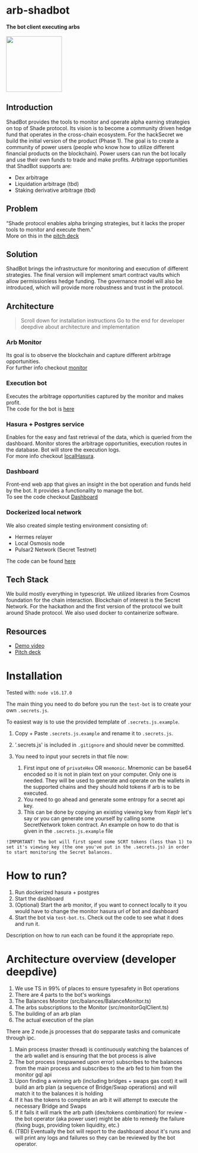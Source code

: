 # arb-shadbot
**The bot client executing arbs <br/> <br/>**
<span class="right">
  <img height="150" src="https://github.com/SecretBalkans/shadbot_client/blob/main/public/shadbot.png">
</span>
## Introduction
ShadBot provides the tools to monitor and operate alpha earning strategies on top of Shade protocol. Its vision is to become a community driven hedge fund that operates in the cross-chain ecosystem.
For the hackSecret we build the initial version of the product (Phase 1). The goal is to create a community of power users (people who know how to utilize different financial products on the blockchain). Power users can run the bot locally and use their own funds to trade and make profits.
Arbitrage opportunities that ShadBot supports are:
- Dex arbitrage
- Liquidation arbitrage (tbd)
- Staking derivative arbitrage (tbd)

## Problem
“Shade protocol enables alpha bringing strategies, but it lacks the proper tools to monitor and execute them.” <br/>
More on this in the [pitch deck](https://www.canva.com/design/DAFizPIwA98/jj4Z42WymYcH_-xhEuLG5Q/view?utm_content=DAFizPIwA98&utm_campaign=designshare&utm_medium=link&utm_source=publishsharelink)

## Solution
ShadBot brings the infrastructure for monitoring and execution of different strategies. The final version will implement smart contract vaults which allow permissionless hedge funding. The governance model will also be introduced, which will provide more robustness and trust in the protocol.

## Architecture

> Scroll down for installation instructions
> Go to the end for developer deepdive about architecture and implementation

### Arb Monitor
Its goal is to observe the blockchain and capture different arbitrage opportunities. <br/>
For further info checkout [monitor](https://github.com/SecretBalkans/arb.js.git)
### Execution bot
Executes the arbitrage opportunities captured by the monitor and makes profit. <br/>
The code for the bot is [here](https://github.com/SecretBalkans/arb-shadbot)
### Hasura + Postgres service
Enables for the easy and fast retrieval of the data, which is queried from the dashboard. Monitor stores the arbitrage opportunities, execution routes in the database. Bot will store the execution logs. <br/>
For more info checkout [localHasura](https://github.com/SecretBalkans/localHasura).
### Dashboard
Front-end web app that gives an insight in the bot operation and funds held by the bot. It provides a functionality to manage the bot. <br/>
To see the code checkout [Dashboard](https://github.com/SecretBalkans/shadbot_client)
### Dockerized local network
We also created simple testing environment consisting of:
- Hermes relayer
- Local Osmosis node
- Pulsar2 Network (Secret Testnet)

The code can be found [here](https://github.com/SecretBalkans/tokentransfer)

## Tech Stack
We build mostly everything in typescript. We utilized libraries from Cosmos foundation for the chain interaction. Blockchain of interest is the Secret Network. For the hackathon and the first version of the protocol we built around Shade protocol. We also used docker to containerize software.

## Resources
- [Demo video](https://youtu.be/mL3C7FiJki4) 
- [Pitch deck](https://www.canva.com/design/DAFizPIwA98/jj4Z42WymYcH_-xhEuLG5Q/view?utm_content=DAFizPIwA98&utm_campaign=designshare&utm_medium=link&utm_source=publishsharelink)

# Installation

Tested with: `node v16.17.0` 

The main thing you need to do before you run the `test-bot` is to create your own `.secrets.js`.

To easiest way is to use the provided template of `.secrets.js.example`. 

1. Copy + Paste `.secrets.js.example` and rename it to `.secrets.js`.

2. '.secrets.js' is included in `.gitignore` and should never be committed.

3. You need to input your secrets in that file now:
   1. First input one of `privateHex` OR `mnemonic`. Mnemonic can be base64 encoded so it is not in plain text on your computer. Only one is needed. They will be used to generate and operate on the wallets in the supported chains and they should hold tokens if arb is to be executed.
   2. You need to go ahead and generate some entropy for a secret api key.
   3. This can be done by copying an existing viewing key from Keplr let's say or you can generate one yourself by calling some SecretNetwork token contract. An example on how to do that is given in the `.secrets.js.example` file

``
!IMPORTANT! The bot will first spend some SCRT tokens (less than 1) to set it's viewing key (the one you've put in the .secrets.js) in order to start monitoring the Secret balances.
``


# How to run?
1. Run dockerized hasura + postgres
2. Start the dashboard
3. (Optional) Start the arb monitor, if you want to connect locally to it you would have to change the monitor hasura url of bot and dashboard
4. Start the bot via `test-bot.ts`. Check out the code to see what it does and run it.

Description on how to run each can be found it the appropriate repo.


# Architecture overview (developer deepdive)
1. We use TS in 99% of places to ensure typesafety in Bot operations
2. There are 4 parts to the bot's workings
  1.  The Balances Monitor (src/balances/BalanceMonitor.ts)
  2.  The arbs subscriptions to the Monitor  (src/monitorGqlClient.ts)
  3.  The building of an arb plan 
  4.  The actual execution of the plan

There are 2 node.js processes that do sepparate tasks and comunicate through ipc.
1. Main process (master thread) is continuously watching the balances of the arb wallet and is ensuring that the bot process is alive
2. The bot process (respawned upon error) subscribes to the balances from the main process and subscribes to the arb fed to him from the monitor gql api
3. Upon finding a winning arb (including bridges + swaps gas cost) it will build an arb plan (a sequence of Bridge/Swap operations) and will match it to the balances it is holding
4. If it has the tokens to complete an arb it will attempt to execute the necessary Bridge and Swaps
5. If it fails it will mark the arb path (dex/tokens combination) for review - the bot operator (aka power user) might be able to remedy the failure (fixing bugs, providing token liquidity, etc.)
6. (TBD) Eventually the bot will report to the dashboard about it's runs and will print any logs and failures so they can be reviewed by the bot operator.
